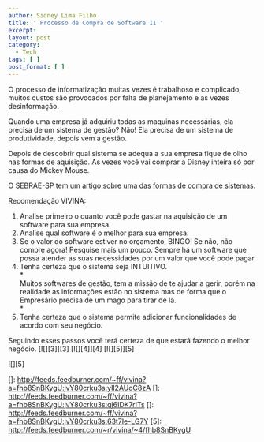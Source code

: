 ```yaml
---
author: Sidney Lima Filho
title: ' Processo de Compra de Software II '
excerpt:
layout: post
category:
  - Tech
tags: [ ]
post_format: [ ]
---
```

O processo de informatização muitas vezes é trabalhoso e complicado, muitos custos são provocados por falta de planejamento e as vezes desinformação.

Quando uma empresa já adquiriu todas as maquinas necessárias, ela precisa de um sistema de gestão? Não! Ela precisa de um sistema de produtividade, depois vem a gestão.



Depois de descobrir qual sistema se adequa a sua empresa fique de olho nas formas de aquisição. As vezes você vai comprar a Disney inteira só por causa do Mickey Mouse.





O SEBRAE-SP tem um [artigo sobre uma das formas de compra de sistemas][1].





Recomendação VIVINA:



1.  Analise primeiro o quanto você pode gastar na aquisição de um software para sua empresa.
2.  Analise qual software é o melhor para sua empresa.
3.  Se o valor do software estiver no orçamento, BINGO! Se não, não compre agora! Pesquise mais um pouco. Sempre há um software que possa atender as suas necessidades por um valor que você pode pagar.
4.  Tenha certeza que o sistema seja INTUITIVO.   
    *  
    Muitos softwares de gestão, tem a missão de te ajudar a gerir, porém na realidade as informações estão no sistema mas de forma que o Empresário precisa de um mago para tirar de lá.   
    *
5.  Tenha certeza que o sistema permite adicionar funcionalidades de acordo com seu negócio.

Seguindo esses passos você terá certeza de que estará fazendo o melhor negócio. [![][3]</img>][3] [![][4]</img>][4] [![][5]</img>][5] 

![][5]

 [1]: http://www.sebraesp.com.br/principal/abrindo%20seu%20neg%C3%B3cio/produtos%20sebrae/artigos/listadeartigos/solucoes_asp.aspx
 []: http://feeds.feedburner.com/~ff/vivina?a=fhb8SnBKygU:jvY80crku3s:yIl2AUoC8zA
 []: http://feeds.feedburner.com/~ff/vivina?a=fhb8SnBKygU:jvY80crku3s:qj6IDK7rITs
 []: http://feeds.feedburner.com/~ff/vivina?a=fhb8SnBKygU:jvY80crku3s:63t7Ie-LG7Y
 [5]: http://feeds.feedburner.com/~r/vivina/~4/fhb8SnBKygU
